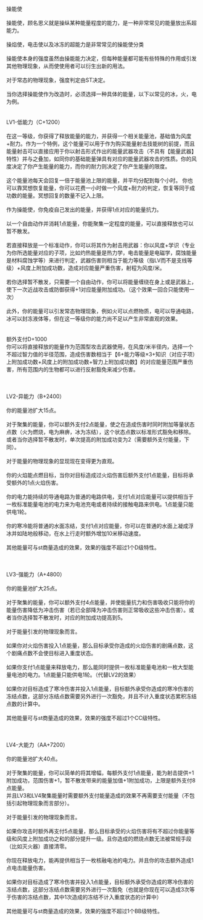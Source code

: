 <title>操能使</title>
<meta name="GENERATOR" content="WinCHM">
<meta http-equiv="Content-Type" content="text/html; charset=gb2312">
<br>操能使 
<br>
<br>操能使，顾名思义就是操纵某种能量程度的能力，是一种非常常见的能量放出系超能力。 
<br>
<br>操焰使，电击使以及冰冻的超能力是非常常见的操能使分类 
<br>
<br>操能使本身的强度虽然由操能能力决定，但每种能量都可能有些特殊的作用或引发其他物理现象，从而使使用者可以衍生出新的用法。 
<br>
<br>对于常态的物理现象，强度判定由ST决定。 
<br>
<br>当你选择操能使作为改造时，必须选择一种具体的能量，以下以常见的冰，火，电为例。 
<br>
<br>
<br>LV1-低能力（C+1200） 
<br>
<br>在这一等级，你获得了释放能量的能力，并获得一个相关能量池，基础值为风度+耐力。作为一个特例，这个能量可以用于作为购买能量射击技能树的前提，而且能量射击可以直接应用于你以射击形式作出的能量武器攻击（不具有【能量武器】特性）并与之叠加，如同你的基础能量弹具有对应的能量武器攻击的性质。你的风度决定了你产生能量的能力，而你的耐力则决定了你产生能量的限度。 
<br>
<br>这个能量池每天会回复一倍于能量池上限的能量，并平均分配到每个小时。 你也可以靠冥想恢复能量，你可以花费一小时做一个风度+耐力的判定，恢复等同于成功数的能量。冥想回复的数量不记入上限。
<br>
<br>作为操能使，你免疫自己发出的能量，并获得1点对应的能量抗力。
<br>
<br>以一个自由动作并消耗1点能量，你能聚集一定程度的能量，可以直接释放也可以暂不散发。
<br>
<br>若直接释放是一个标准动作，你可以将其作为射击用武器：你以风度+学识（专业为你所选能量对应的子项，比如灼热能量是热力学，电击能量是电磁学，腐蚀能量是材料腐蚀学等）来进行判定，武器伤害则相当于能力等级（指LV而不是支线等级）+风度上附加成功数，造成对应能量严重伤害，射程为风度/米。
<br>
<br>若你选择暂不散发，只需要一个自由动作，你可以将能量缠绕在身上或是武器上，使下一次近战攻击或防御获得+1对应能量附加成功。（这个效果一回合只能使用一次）
<br>
<br>此外，你的能量可以引发常态物理现象，例如火可以点燃物质，电可以导通电路，冰可以封冻液体等，但在这一等级你的能力尚不足以产生非常直观的效果。 
<br>
<br>
<br>额外支付D+1000
<br>你可以将直接释放的能量作为范围型攻击武器使用，在风度/米半径内，选择一个不超过智力值的半径范围，造成伤害数相当于【6+能力等级×3+知识（对应子项）上附加成功数+风度上的附加成功数+智力上附加成功数】的对应能量范围严重伤害，所有范围内的生物都可以进行反射豁免来减少伤害。 
<br>
<br>
<br>
<br>LV2-异能力（B+2400） 
<br>
<br>你的能量池扩大15点。 
<br>
<br>对于聚集的能量，你可以额外支付2点能量，使之在造成伤害时同时附加等量状态点数（火为燃烧，电为麻痹，冰为冻结），这个状态点数以标准形式豁免和移除。或者当你选择暂不散发时，单次提高的附加成功变为2（需要额外支付能量，下同）。
<br>
<br>对于能量的物理现象的显现现在变得更为直观。 
<br>
<br>你的火焰能点燃目标，当你对目标造成过火焰伤害后额外支付1点能量，目标将承受额外的1点火焰伤害。 
<br>
<br>你的电力能持续的导通电路为普通的电路供电，支付1点对应能量可以提供相当于一枚标准能量电池的电力来为电池充电或者持续的接触电路来供电。1点能量只能供电1轮。
<br>
<br>你的寒冷能将普通的水面冻结，支付1点对应能量，你可以在普通的水面上凝成浮冰并如陆地般移动，在水上行走时额外增加10米移动速度。 
<br>
<br>其他能量可与st商量造成的效果，效果的强度不超过1个D级特性。
<br>
<br>
<br>
<br>LV3-强能力（A+4800） 
<br>
<br>你的能量池扩大25点。 
<br>
<br>对于聚集的能量，你可以额外支付4点能量，并使能量抗力和伤害吸收只能将你的能量伤害降低为冲击伤害（若已全部降为冲击伤害则正常吸收这些冲击伤害）。或者当你选择暂不散发时，对应的附加成功提高到5。 
<br>
<br>对于能量引发的物理现象而言。 
<br>
<br>如果你对火焰伤害投入1点能量，那么目标承受你造成的火焰伤害的剧痛点数，这个剧痛点数不会使目标进入重度状态。 
<br>
<br>如果你支付1点能量来释放电力，那么能同时提供一枚标准能量电池和一枚大型能量电池的电力。1点能量只能供电1轮。（代替LV2的效果）
<br>
<br>如果你对目标造成了寒冷伤害并投入1点能量，目标额外承受你造成的寒冷伤害的冻结点数，这部分冻结点数需要另外进行一次豁免，并且不计入重度状态累积冻结点数的计算中。
<br>
<br>其他能量可与st商量造成的效果，效果的强度不超过1个CC级特性。
<br>
<br>
<br>
<br>LV4-大能力（AA+7200） 
<br>
<br>你的能量池扩大40点。 
<br>
<br>对于聚集的能量，你可以简单的将其增幅，每额外支付1点能量，能为射击提供+1附加成功，范围伤害+1，暂不散发带来的能量加值+1附加成功，上限是额外支付8点能量。
<br>并且LV3和LV4聚集能量时需要额外支付能量造成的效果不再需要支付能量（不包括引起物理现象而言部分）。
<br>
<br>对于能量引发的物理现象而言。 
<br>
<br>如果你攻击时额外再支付5点能量，那么目标承受的火焰伤害将有不超过你能量等级和风度上附加成功之和的部分提升一级。且你造成的燃烧点数无法被常规手段（比如灭火器）直接清零。 
<br>
<br>你现在释放电力，能再提供相当于一枚核融电池的电力。并且你的攻击额外造成1点电击能量伤害。 
<br>
<br>如果你对目标造成了寒冷伤害并投入1点能量，目标额外承受你造成的寒冷伤害的冻结点数，这部分冻结点数需要另外进行一次豁免（也就是你现在可以造成3次等于伤害的冻结点数，其中1次造成的冻结不计入重度状态的计算中）
<br>
<br>其他能量可与st商量造成的效果，效果的强度不超过1个BB级特性。
<br>